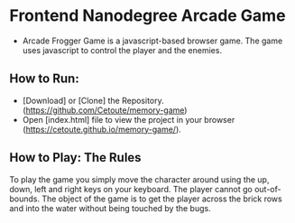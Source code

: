 # Frontend Nanodegree Arcade Game
* Arcade Frogger Game is a javascript-based browser game. The game uses javascript to control the player and the enemies.

## How to Run:

* [Download] or [Clone] the Repository.(https://github.com/Cetoute/memory-game)
* Open [index.html] file to view the project in your browser (https://cetoute.github.io/memory-game/).



## How to Play: The Rules
To play the game you simply move the character around using the up, down, left and right keys on your keyboard. The player cannot go out-of-bounds. The object of the game is to get the player across the brick rows and into the water without being touched by the bugs. 
 